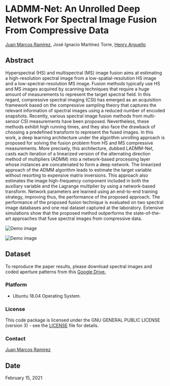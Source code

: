 # LADMM-Net: An Unrolled Deep Network For Spectral Image Fusion From Compressive Data

[Juan Marcos Ramírez](https://juanmarcosramirez.github.io/ "Juan's Website"), José Ignacio Martínez Torre, [Henry Arguello](http://hdspgroup.com/ "HDSP's Homepage")

## Abstract

Hyperspectral (HS) and multispectral (MS) image fusion aims at estimating a high-resolution spectral image from a low-spatial-resolution HS image and a low-spectral-resolution MS image. Fusion methods typically use HS and MS images acquired by scanning techniques that require a huge amount of measurements to represent the target spectral field. In this regard, compressive spectral imaging (CSI) has emerged as an acquisition framework based on the compressive sampling theory that captures the relevant information of spectral images using a reduced number of encoded snapshots. Recently, various spectral image fusion methods from multi-sensor CSI measurements have been proposed. Nevertheless, these methods exhibit high running times, and they also face the drawback of choosing a predefined transform to represent the fused images. In this work, a deep learning architecture under the algorithm unrolling approach is proposed for solving the fusion problem from HS and MS compressive measurements. More precisely, this architecture, dubbed LADMM-Net, casts each iteration of a linearized version of the alternating direction method of multipliers (ADMM) into a network-based processing layer whose instances are concatenated to form a deep network. The linearized approach of the ADMM algorithm leads to estimate the target variable without resorting to expensive matrix inversions. This approach also estimates the image high-frequency component included in both the auxiliary variable and the Lagrange multiplier by using a network-based transform. Network parameters are learned using an end-to-end training strategy, improving thus, the performance of the proposed approach. The performance of the proposed fusion technique is evaluated on two spectral image databases and one real dataset captured at the laboratory. Extensive simulations show that the proposed method outperforms the state-of-the-art approaches that fuse spectral images from compressive data.


![Demo image](https://github.com/JuanMarcosRamirez/LADMM_Net_Pytorch/blob/master/images/architecture.jpg?raw=true "Demo houston")

![Demo image](https://github.com/JuanMarcosRamirez/LADMM_Net_Pytorch/blob/master/images/RGBcomposites.jpg?raw=true "Demo houston")

## Dataset

To reproduce the paper results, please download spectral images and coded aperture patterns from this [Google Drive.](https://drive.google.com/drive/folders/1cMRJnMuyd9zdi0vQxkxwCFJUX8HhfZYj?usp=sharing "Training dataset link")


### Platform

* Ubuntu 18.04 Operating System.

### License

This code package is licensed under the GNU GENERAL PUBLIC LICENSE (version 3) - see the [LICENSE](LICENSE) file for details.

### Contact

[Juan Marcos Ramirez](juanmarcos.ramirez@ujrc.es)

## Date

February 15, 2021

